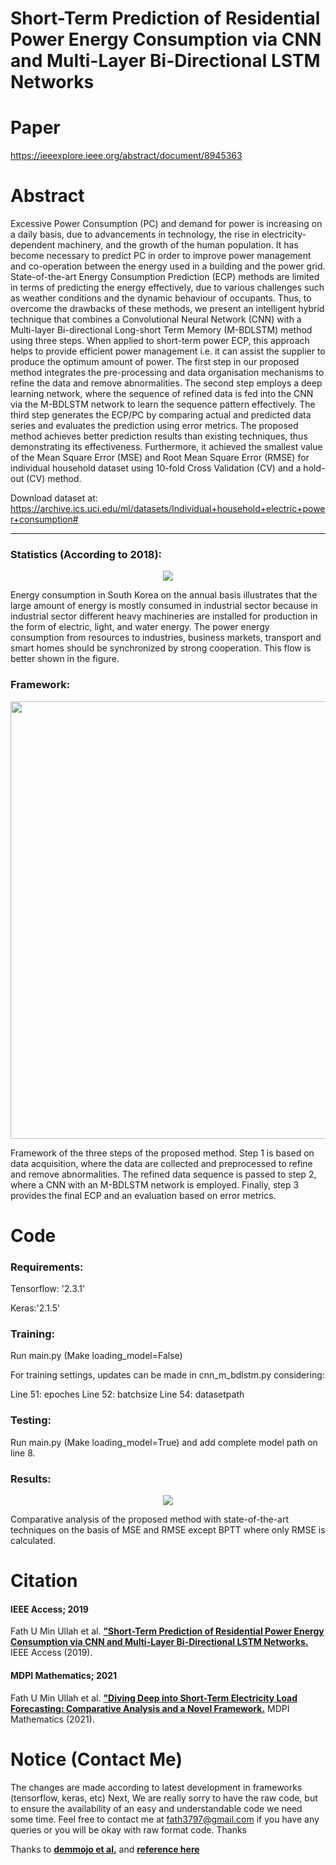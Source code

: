 # Short-Term Prediction of Residential Power Energy Consumption via CNN and Multi-Layer Bi-Directional LSTM Networks

# Paper

https://ieeexplore.ieee.org/abstract/document/8945363

# Abstract

Excessive Power Consumption (PC) and demand for power is increasing on a daily basis, due to advancements in technology, the rise in electricity-dependent machinery, and the growth of the human population. It has become necessary to predict PC in order to improve power management and co-operation between the energy used in a building and the power grid. State-of-the-art Energy Consumption Prediction (ECP) methods are limited in terms of predicting the energy effectively, due to various challenges such as weather conditions and the dynamic behaviour of occupants. Thus, to overcome the drawbacks of these methods, we present an intelligent hybrid technique that combines a Convolutional Neural Network (CNN) with a Multi-layer Bi-directional Long-short Term Memory (M-BDLSTM) method using three steps. When applied to short-term power ECP, this approach helps to provide efficient power management i.e. it can assist the supplier to produce the optimum amount of power. The first step in our proposed method integrates the pre-processing and data organisation mechanisms to refine the data and remove abnormalities. The second step employs a deep learning network, where the sequence of refined data is fed into the CNN via the M-BDLSTM network to learn the sequence pattern effectively. The third step generates the ECP/PC by comparing actual and predicted data series and evaluates the prediction using error metrics. The proposed method achieves better prediction results than existing techniques, thus demonstrating its effectiveness. Furthermore, it achieved the smallest value of the Mean Square Error (MSE) and Root Mean Square Error (RMSE) for individual household dataset using 10-fold Cross Validation (CV) and a hold-out (CV) method.

Download dataset at: https://archive.ics.uci.edu/ml/datasets/Individual+household+electric+power+consumption# 

***********************************************************************************************************************************************************************
### Statistics (According to 2018):
<p align="center">
  <img src= "https://user-images.githubusercontent.com/43944394/178435770-63abdb44-bcf3-487a-84e5-8bdb104d113d.gif">
</p>
Energy consumption in South Korea on the annual basis illustrates that the large amount of energy is mostly consumed in industrial sector because in industrial sector different heavy machineries are installed for production in the form of electric, light, and water energy. The power energy consumption from resources to industries, business markets, transport and smart homes should be synchronized by strong cooperation. This flow is better shown in the figure.


### Framework:
<p align="center">
  <img src= "https://user-images.githubusercontent.com/43944394/178433703-154f9d4a-b20b-4d1c-8f62-9bbbcd7fb611.png" width="840" height="700">
</p>
Framework of the three steps of the proposed method. Step 1 is based on data acquisition, where the data are collected and preprocessed to refine and remove abnormalities. The refined data sequence is passed to step 2, where a CNN with an M-BDLSTM network is employed. Finally, step 3 provides the final ECP and an evaluation based on error metrics.

# Code

### Requirements:
Tensorflow: '2.3.1'

Keras:'2.1.5'


### Training:

Run main.py (Make loading_model=False)

For training settings, updates can be made in cnn_m_bdlstm.py considering:

Line 51: epoches
Line 52: batchsize
Line 54: datasetpath 


### Testing:

Run main.py (Make loading_model=True) and add complete model path on line 8.

### Results:
<p align="center">
  <img src= "https://user-images.githubusercontent.com/43944394/178436918-31c52d51-da5b-46dd-882f-6190cb1f2ab4.gif">
</p>
Comparative analysis of the proposed method with state-of-the-art techniques on the basis of MSE and RMSE except BPTT where only RMSE is calculated.


# Citation

#### IEEE Access; 2019
Fath U Min Ullah et al. [**"Short-Term Prediction of Residential Power Energy Consumption via CNN and Multi-Layer Bi-Directional LSTM Networks.**](https://ieeexplore.ieee.org/abstract/document/8945363) 
IEEE Access (2019).

#### MDPI Mathematics; 2021
Fath U Min Ullah et al. [**"Diving Deep into Short-Term Electricity Load Forecasting: Comparative Analysis and a Novel Framework.**](https://www.mdpi.com/2227-7390/9/6/611) 
MDPI Mathematics (2021).


# Notice (Contact Me)

The changes are made according to latest development in frameworks (tensorflow, keras, etc)
Next, We are really sorry to have the raw code, but to ensure the availability of an easy and understandable code we need some time. Feel free to contact me at fath3797@gmail.com if you have any queries or you will be okay with raw format code. Thanks









Thanks to [**demmojo et al.**](https://github.com/demmojo) and [**reference here**](https://keras.io/examples/timeseries/)
